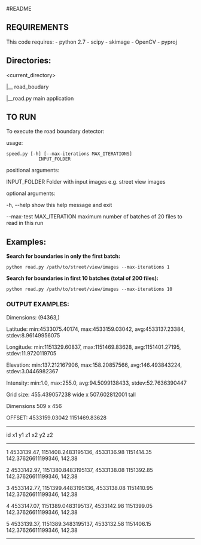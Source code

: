 #README

## REQUIREMENTS

This code requires: 
	- python 2.7 
	- scipy 
	- skimage
	- OpenCV
	- pyproj

## Directories: 

 <current_directory>

 |__ road_boudary

  |__road.py    main application
	


## TO RUN

To execute the road boundary detector: 

usage: 

    speed.py [-h] [--max-iterations MAX_ITERATIONS]
                INPUT_FOLDER


positional arguments:

  INPUT_FOLDER          Folder with input images e.g. street view images


optional arguments:

  -h, --help                 show this help message and exit

  --max-test MAX_ITERATION   maximum number of batches of 20 files to read in this run


## Examples: 
 
 **Search for boundaries in only the first batch:**

    python road.py /path/to/street/view/images --max-iterations 1
 

 **Search for boundaries in first 10 batches (total of 200 files):**

    python road.py /path/to/street/view/images --max-iterations 10
 
 
### OUTPUT EXAMPLES:

Dimensions: (94363,)

Latitude: min:4533075.40174, max:4533159.03042, avg:4533137.23384, stdev:8.96149956075

Longitude: min:1151329.60837, max:1151469.83628, avg:1151401.27195, stdev:11.9720119705

Elevation: min:137.212167906, max:158.20857566, avg:146.493843224, stdev:3.0446982367

Intensity: min:1.0, max:255.0, avg:94.5099138433, stdev:52.7636390447

Grid size: 455.439057238 wide x 507.602812001 tall 


Dimensions 509 x 456

OFFSET: 4533159.03042 1151469.83628

-------------------------------------------------------------------------------

id	x1	y1 z1	x2	y2	z2	

-------------------------------------------------------------------------------

1	4533139.47,	1151408.2483195136,	4533136.98	1151414.35	142.37626611199346,	142.38

2	4533142.97,	1151380.8483195137,	4533138.08	1151392.85	142.37626611199346,	142.38

3	4533142.77,	1151399.4483195136,	4533138.08	1151410.95	142.37626611199346,	142.38

4	4533147.07,	1151389.0483195137,	4533142.98	1151399.05	142.37626611199346,	142.38

5	4533139.37,	1151389.3483195137,	4533132.58	1151406.15	142.37626611199346,	142.38

-------------------------------------------------------------------------------

